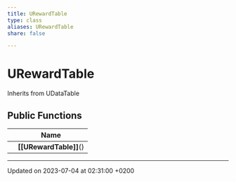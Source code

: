```yaml
---
title: URewardTable
type: class
aliases: URewardTable
share: false

---
```


# URewardTable





Inherits from UDataTable

## Public Functions

|                | Name           |
| -------------- | -------------- |
| | **[[URewardTable]]**() |

-------------------------------

Updated on 2023-07-04 at 02:31:00 +0200